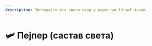 ```yaml
---
description: Погледајте шта сваки чвор у paper-world.yml значи.
---
```


# 🛩️ Пејпер (састав света)
